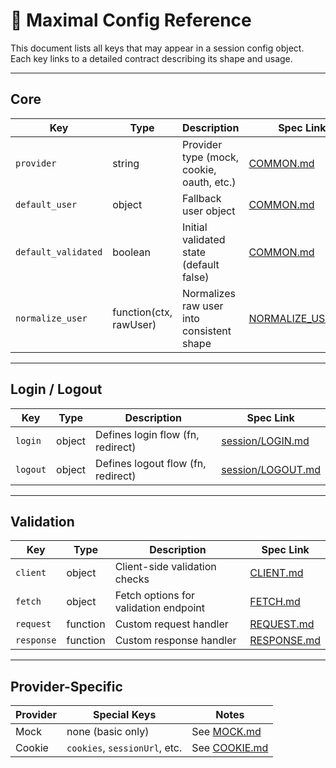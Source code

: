 # 📄 Maximal Config Reference

This document lists all keys that may appear in a session config object.
Each key links to a detailed contract describing its shape and usage.

---

## Core

| Key                 | Type                   | Description                               | Spec Link                               |
| ------------------- | ---------------------- | ----------------------------------------- | --------------------------------------- |
| `provider`          | string                 | Provider type (mock, cookie, oauth, etc.) | [COMMON.md](./session/COMMON.md)                  |
| `default_user`      | object                 | Fallback user object                      | [COMMON.md](./session/COMMON.md)                  |
| `default_validated` | boolean                | Initial validated state (default false)   | [COMMON.md](./session/COMMON.md)                  |
| `normalize_user`    | function(ctx, rawUser) | Normalizes raw user into consistent shape | [NORMALIZE\_USER.md](./session/NORMALIZE_USER.md) |

---

## Login / Logout

| Key      | Type   | Description                        | Spec Link              |
| -------- | ------ | ---------------------------------- | ---------------------- |
| `login`  | object | Defines login flow (fn, redirect)  | [session/LOGIN.md](LOGIN.md)   |
| `logout` | object | Defines logout flow (fn, redirect) | [session/LOGOUT.md](LOGOUT.md) |

---

## Validation

| Key        | Type     | Description                           | Spec Link                  |
| ---------- | -------- | ------------------------------------- | -------------------------- |
| `client`   | object   | Client-side validation checks         | [CLIENT.md](./session/CLIENT.md)     |
| `fetch`    | object   | Fetch options for validation endpoint | [FETCH.md](./session/FETCH.md)       |
| `request`  | function | Custom request handler                | [REQUEST.md](./session/REQUEST.md)   |
| `response` | function | Custom response handler               | [RESPONSE.md](./session/RESPONSE.md) |

---

## Provider-Specific

| Provider | Special Keys                  | Notes                                   |
| -------- | ----------------------------- | --------------------------------------- |
| Mock     | none (basic only)             | See [MOCK.md](./providers/MOCK.md)     |
| Cookie   | `cookies`, `sessionUrl`, etc. | See [COOKIE.md](./providers/COOKIE.md) |
